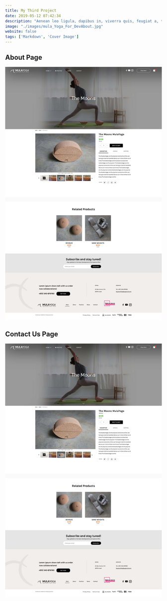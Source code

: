```yaml
---
title: My Third Project
date: 2019-05-12 07:42:34
description: "Aenean leo ligula, dapibus in, viverra quis, feugiat a, tellus. Phasellus viverra nulla ut metus varius laoreet."
image: "./images/mula_Yoga_For_DevAbout.jpg"
website: false
tags: ['Markdown', 'Cover Image']
---
```



<h2 class="uk-heading-line uk-h4"><span>About Page</span></h2>

![alt text](./images/mula1.jpg)

<h2 class="uk-heading-line  uk-h4"><span>Contact Us Page</span></h2>

![alt text](./images/mula1.jpg)
